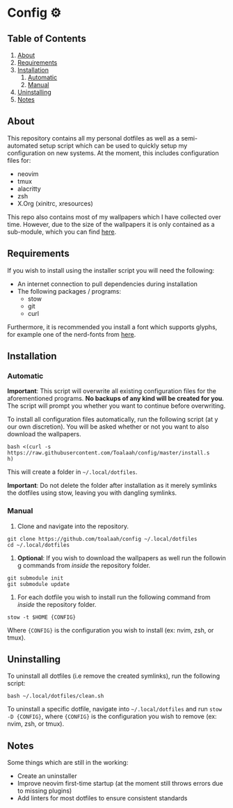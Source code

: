 # Config ⚙️

## Table of Contents

1. [About](#about)
2. [Requirements](#requirements)
3. [Installation](#installation)
    1. [Automatic](#automatic)
    2. [Manual](#manual)
4. [Uninstalling](#uninstallation)
5. [Notes](#notes)

## About

This repository contains all my personal dotfiles as well as a semi-automated
setup script which can be used to quickly setup my configuration on new
systems. At the moment, this includes configuration files for:

- neovim
- tmux
- alacritty
- zsh
- X.Org (xinitrc, xresources)

This repo also contains most of my wallpapers which I have collected over time.
However, due to the size of the wallpapers it is only contained as a
sub-module, which you can find [here](https://github.com/toalaah/wallpapers).

## Requirements

If you wish to install using the installer script you will need the following:

- An internet connection to pull dependencies during installation
- The following packages / programs:
  - stow
  - git
  - curl

Furthermore, it is recommended you install a font which supports glyphs, for
example one of the nerd-fonts from
[here](https://github.com/ryanoasis/nerd-fonts).

## Installation

### Automatic

**Important**: This script will overwrite all existing configuration files for
the aforementioned programs. **No backups of any kind will be created for you**.
 The script will prompt you whether you want to continue before overwriting.

To install all configuration files automatically, run the following script (at y
our own discretion). You will be asked whether or not you want to also download
the wallpapers.

```shell
bash <(curl -s https://raw.githubusercontent.com/Toalaah/config/master/install.s
h)
```

This will create a folder in `~/.local/dotfiles`.

**Important**: Do not delete the folder after installation as it merely symlinks
 the dotfiles using stow, leaving you with dangling symlinks.

### Manual

1. Clone and navigate into the repository.

```shell
git clone https://github.com/toalaah/config ~/.local/dotfiles
cd ~/.local/dotfiles
```

1. **Optional**: If you wish to download the wallpapers as well run the followin
g commands from _inside_ the repository folder.

```shell
git submodule init
git submodule update
```

1. For each dotfile you wish to install run the following command from _inside_
the repository folder.

```shell
stow -t $HOME {CONFIG}
```

Where `{CONFIG}` is the configuration you wish to install (ex: nvim, zsh,
or tmux).

## Uninstalling

To uninstall all dotfiles (i.e remove the created symlinks), run the following
script:

```shell
bash ~/.local/dotfiles/clean.sh
```

To uninstall a specific dotfile, navigate into `~/.local/dotfiles` and run `stow
 -D {CONFIG}`, where `{CONFIG}` is the configuration you wish to remove
 (ex: nvim, zsh, or tmux).

## Notes

Some things which are still in the working:

- Create an uninstaller
- Improve neovim first-time startup (at the moment still throws errors due to
missing plugins)
- Add linters for most dotfiles to ensure consistent standards

